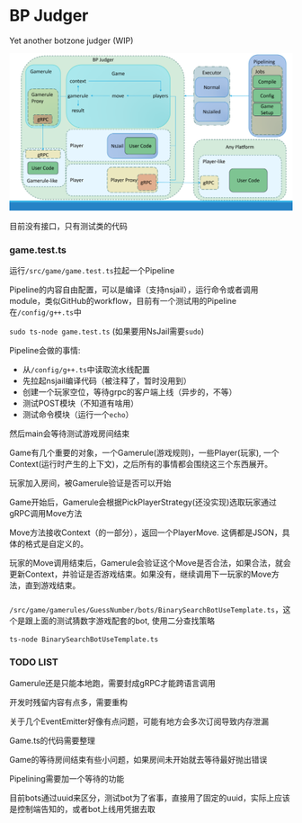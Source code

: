 # BP Judger

Yet another botzone judger (WIP)

![arch](image.png)

目前没有接口，只有测试类的代码

### game.test.ts

运行`/src/game/game.test.ts`拉起一个Pipeline

Pipeline的内容自由配置，可以是编译（支持nsjail），运行命令或者调用module，类似GitHub的workflow，目前有一个测试用的Pipeline在`/config/g++.ts`中

`sudo ts-node game.test.ts` (如果要用NsJail需要`sudo`)

Pipeline会做的事情:
  - 从`/config/g++.ts`中读取流水线配置
  - 先拉起nsjail编译代码（被注释了，暂时没用到）
  - 创建一个玩家空位，等待grpc的客户端上线（异步的，不等）
  - 测试POST模块（不知道有啥用）
  - 测试命令模块（运行一个`echo`）

然后main会等待测试游戏房间结束

Game有几个重要的对象，一个Gamerule(游戏规则)，一些Player(玩家), 一个Context(运行时产生的上下文)，之后所有的事情都会围绕这三个东西展开。

玩家加入房间，被Gamerule验证是否可以开始

Game开始后，Gamerule会根据PickPlayerStrategy(还没实现)选取玩家通过gRPC调用Move方法

Move方法接收Context（的一部分），返回一个PlayerMove. 这俩都是JSON，具体的格式是自定义的。

玩家的Move调用结束后，Gamerule会验证这个Move是否合法，如果合法，就会更新Context，并验证是否游戏结束。如果没有，继续调用下一玩家的Move方法，直到游戏结束。

### 
`/src/game/gamerules/GuessNumber/bots/BinarySearchBotUseTemplate.ts`，这个是跟上面的测试猜数字游戏配套的bot, 使用二分查找策略

`ts-node BinarySearchBotUseTemplate.ts`

### TODO LIST
Gamerule还是只能本地跑，需要封成gRPC才能跨语言调用

开发时残留内容有点多，需要重构

关于几个EventEmitter好像有点问题，可能有地方会多次订阅导致内存泄漏

Game.ts的代码需要整理

Game的等待房间结束有些小问题，如果房间未开始就去等待最好抛出错误

Pipelining需要加一个等待的功能

目前bots通过uuid来区分，测试bot为了省事，直接用了固定的uuid，实际上应该是控制端告知的，或者bot上线用凭据去取